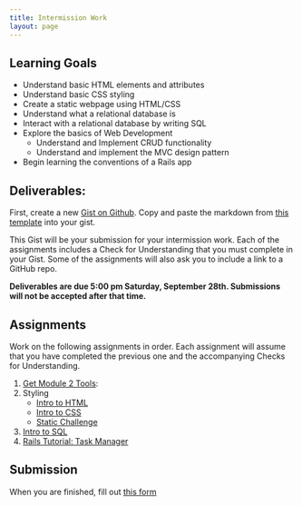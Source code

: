 ```yaml
---
title: Intermission Work
layout: page
---
```


## Learning Goals

* Understand basic HTML elements and attributes
* Understand basic CSS styling
* Create a static webpage using HTML/CSS
* Understand what a relational database is
* Interact with a relational database by writing SQL
* Explore the basics of Web Development
  * Understand and Implement CRUD functionality
  * Understand and implement the MVC design pattern
* Begin learning the conventions of a Rails app

## Deliverables:

First, create a new [Gist on Github](https://gist.github.com/). Copy and paste the markdown from [this template](https://gist.github.com/mikedao/cf0f63490a0ef91ac7d251e95fc410f7) into your gist.

This Gist will be your submission for your intermission work. Each of the assignments includes a Check for Understanding that you must complete in your Gist. Some of the assignments will also ask you to include a link to a GitHub repo.

**Deliverables are due 5:00 pm Saturday, September 28th. Submissions will not be accepted after that time.**


## Assignments

Work on the following assignments in order. Each assignment will assume that you have completed the previous one and the accompanying Checks for Understanding.

1. [Get Module 2 Tools](./tools):
1. Styling
    * [Intro to HTML](./html)
    * [Intro to CSS](./css)
    * [Static Challenge](./static_challenge)
1. [Intro to SQL](./sql)
1. [Rails Tutorial: Task Manager](https://github.com/turingschool-examples/task_manager_rails)

## Submission

When you are finished, fill out [this form](https://forms.gle/viGvsm53BYkKSEpM7)
